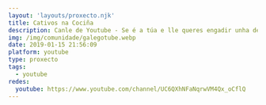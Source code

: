 ```yaml
---
layout: 'layouts/proxecto.njk'
title: Cativos na Cociña
description: Canle de Youtube - Se é a túa e lle queres engadir unha descripción e etiquetas, ponte en contacto con nós.
img: /img/comunidade/galegotube.webp
date: 2019-01-15 21:56:09
platform: youtube
type: proxecto
tags:
  - youtube
redes:
  youtube: https://www.youtube.com/channel/UC6QXhNFaNqrwVM4Qx_oCflQ
---
```


